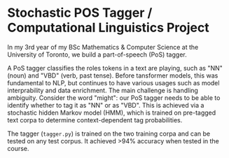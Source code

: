 # Stochastic POS Tagger / Computational Linguistics Project

In my 3rd year of my BSc Mathematics & Computer Science at the University of Toronto, we build a part-of-speech (PoS) tagger.

A PoS tagger classifies the roles tokens in a text are playing, such as "NN" (noun) and "VBD" (verb, past tense). Before tansformer models, this was fundamental to NLP, but continues to have various usages such as model interprability and data enrichment. The main challenge is handling ambiguity.  Consider the word "might": our PoS tagger needs to be able to identify whether to tag it as "NN" or as "VBD". This is achieved via a stochastic hidden Markov model (HMM), which is trained on pre-tagged text corpa to determine context-dependent tag probabilities. 

The tagger (`tagger.py`) is trained on the two training corpa and can be tested on any test corpus. It achieved >94% accuracy when tested in the course.
